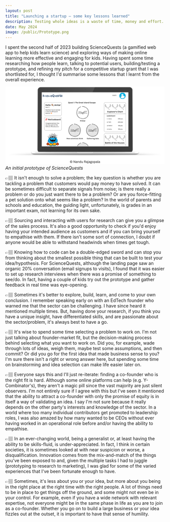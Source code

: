 ```yaml
---
layout: post
title: "Launching a startup — some key lessons learned"
description: Testing whole ideas is a waste of time, money and effort. Focusing on the underlying assumptions within a set of ideas is the best way forward.
date: May 2024
image: /public/Prototype.png
---
```


I spent the second half of 2023 building ScienceQuests (a gamified web app to help kids learn science) and exploring ways of making online learning more effective and engaging for kids. Having spent some time researching how people learn, talking to potential users, building/testing a prototype, and refining my pitch for a competitive startup grant that I was shortlisted for, I thought I'd summarise some lessons that I learnt from the overall experience.

[![Testing](/public/Prototype.png)](/public/Prototype.png)
*An initial prototype of ScienceQuests*

👉🏽 It isn't enough to solve a problem; the key question is whether you are tackling a problem that customers would pay money to have solved. It can be sometimes difficult to separate signals from noise; is there really a problem or do you just want there to be a problem? Or are you force-fitting a pet solution onto what seems like a problem? In the world of parents and schools and education, the guiding light, unfortunately, is grades in an important exam, not learning for its own sake.

 👉🏽 Sourcing and interacting with users for research can give you a glimpse of the sales process. It's also a good opportunity to check if you'd enjoy having your intended audience as customers and if you can bring yourself to empathise with them. If there isn't some sort of connection, I doubt if anyone would be able to withstand headwinds when times get tough.

👉🏽 Knowing how to code can be a double-edged sword and can stop you from thinking about the smallest possible thing that can be built to test your idea/hypothesis. For ScienceQuests, although the landing page saw an organic 20% conversation (email signups to visits), I found that it was easier to set up research interviews when there was a promise of something to see/do. In fact, having a couple of kids try out the prototype and gather feedback in real time was eye-opening.

👉🏽 Sometimes it's better to explore, build, learn, and come to your own conclusion. I remember speaking early on with an EdTech founder who warned me that the sector can be challenging. I have since heard it mentioned multiple times. But, having done your research, if you think you have a unique insight, have differentiated skills, and are passionate about the sector/problem, it's always best to have a go.

👉🏽 It's wise to spend some time selecting a problem to work on. I'm not just talking about founder-market fit, but the decision-making process behind selecting what you want to work on. Did you, for example, wade through lots of ideas, weigh them, maybe test some assumptions, and then commit? Or did you go for the first idea that made business sense to you? I'm sure there isn't a right or wrong answer here, but spending some time on brainstorming and idea selection can make life easier later on.

👉🏽 Everyone says this and I'll just re-iterate: finding a co-founder who is the right fit is hard. Although some online platforms can help (e.g. Y-Combinator's), they aren't a magic pill since the vast majority are just silent observers. I'm not entirely sure if I agree with this but I've seen it mentioned that the ability to attract a co-founder with only the promise of equity is in itself a way of validating an idea. I say I'm not sure because it really depends on the other party's interests and knowledge of the sector. In a world where too many individual contributors get promoted to leadership roles, I was also amazed by how many wanted to be CEOs without ever having worked in an operational role before and/or having the ability to empathise.

👉🏽 In an ever-changing world, being a generalist or, at least having the ability to be skills-fluid, is under-appreciated. In fact, I think in certain societies, it is sometimes looked at with near suspicion or worse, a disqualification. Innovation comes from the mix-and-match of the things you've been exposed to and, given the multiple tasks I had to juggle (prototyping to research to marketing), I was glad for some of the varied experiences that I've been fortunate enough to have.

👉🏽 Sometimes, it's less about you or your idea, but more about you being in the right place at the right time with the right people. A lot of things need to be in place to get things off the ground, and some might not even be in your control. For example, even if you have a wide network with relevant expertise, not everyone might be in the same phase in life as you are to join as a co-founder. Whether you go on to build a large business or your idea fizzles out at the outset, it is important to have that sense of humility.